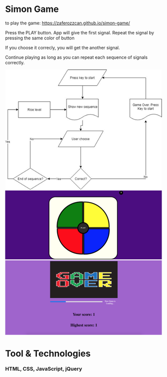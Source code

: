 # Simon Game 

 to play the game:  https://zaferozzcan.github.io/simon-game/

<p>Press the PLAY button. App will give the first signal. Repeat the signal by pressing the same
                    color of button</p>
<p> If you choose it correcly, you will get the another signal. </p>
<p>Continue playing as long as you can repeat each sequence of signals correctly.</p>


![](images/game-flow.jpg)
![](images/game-ss.png)
![](images/game-over-ss-png.png)


# Tool & Technologies

### HTML, CSS, JavaScript, jQuery
